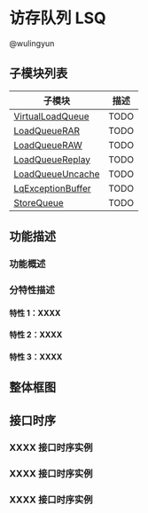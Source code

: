 # 访存队列 LSQ

@wulingyun

## 子模块列表

| 子模块 | 描述 |
| --- | --- |
| [VirtualLoadQueue](VirtualLoadQueue.md)   | TODO |
| [LoadQueueRAR](LoadQueueRAR.md)           | TODO |
| [LoadQueueRAW](LoadQueueRAW.md)           | TODO |
| [LoadQueueReplay](LoadQueueReplay.md)     | TODO |
| [LoadQueueUncache](LoadQueueUncache.md)   | TODO |
| [LqExceptionBuffer](LqExceptionBuffer.md) | TODO |
| [StoreQueue](StoreQueue.md)               | TODO |


## 功能描述

### 功能概述

### 分特性描述

#### 特性 1：XXXX

#### 特性 2：XXXX

#### 特性 3：XXXX


## 整体框图
<!-- 请使用 svg -->


## 接口时序

### XXXX 接口时序实例

### XXXX 接口时序实例

### XXXX 接口时序实例